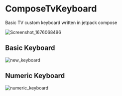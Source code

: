 # ComposeTvKeyboard

Basic TV custom keyboard written in jetpack compose 

![Screenshot_1676068496](https://user-images.githubusercontent.com/21205138/218213936-820707c2-eb09-4882-a12c-c86743bc50af.png)


## Basic Keyboard
![new_keyboard](https://user-images.githubusercontent.com/21205138/218205995-767174dd-7658-4bd9-8f23-aa1f6b4066b4.png)



## Numeric Keyboard 
![numeric_keyboard](https://user-images.githubusercontent.com/21205138/217094096-59d6b801-664b-40b6-9e8a-7af5e2fee7e0.png)
